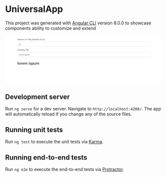 # UniversalApp

This project was generated with [Angular CLI](https://github.com/angular/angular-cli) version 8.0.0 to showcase components ability to customize and extend

![Universal Heading Widget](./universal-heading-widget.png)

## Development server

Run `ng serve` for a dev server. Navigate to `http://localhost:4200/`. The app will automatically reload if you change any of the source files.

## Running unit tests

Run `ng test` to execute the unit tests via [Karma](https://karma-runner.github.io).

## Running end-to-end tests

Run `ng e2e` to execute the end-to-end tests via [Protractor](http://www.protractortest.org/).
